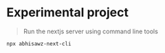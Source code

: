 # Experimental project 


> Run the nextjs server using command line tools


```
npx abhisawz-next-cli
```
